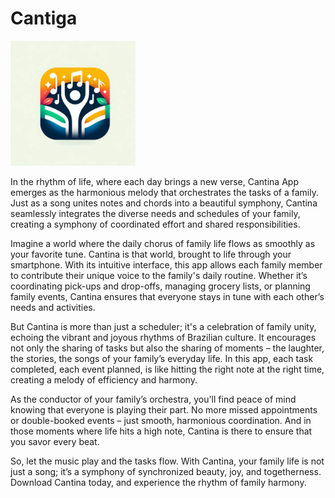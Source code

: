 # Cantiga

<img src='./cantiga.png' height="200" width="200" />

In the rhythm of life, where each day brings a new verse, Cantina App emerges as the harmonious
melody that orchestrates the tasks of a family. Just as a song unites notes and chords into a
beautiful symphony, Cantina seamlessly integrates the diverse needs and schedules of your family,
creating a symphony of coordinated effort and shared responsibilities.

Imagine a world where the daily chorus of family life flows as smoothly as your favorite tune.
Cantina is that world, brought to life through your smartphone. With its intuitive interface,
this app allows each family member to contribute their unique voice to the family's daily routine.
Whether it’s coordinating pick-ups and drop-offs, managing grocery lists, or planning family
events, Cantina ensures that everyone stays in tune with each other’s needs and activities.

But Cantina is more than just a scheduler; it's a celebration of family unity, echoing the vibrant
and joyous rhythms of Brazilian culture. It encourages not only the sharing of tasks but also the
sharing of moments – the laughter, the stories, the songs of your family’s everyday life. In this
app, each task completed, each event planned, is like hitting the right note at the right time,
creating a melody of efficiency and harmony.

As the conductor of your family’s orchestra, you'll find peace of mind knowing that everyone is
playing their part. No more missed appointments or double-booked events – just smooth, harmonious
coordination. And in those moments where life hits a high note, Cantina is there to ensure that
you savor every beat.

So, let the music play and the tasks flow. With Cantina, your family life is not just a song;
it’s a symphony of synchronized beauty, joy, and togetherness. Download Cantina today, and
experience the rhythm of family harmony.
